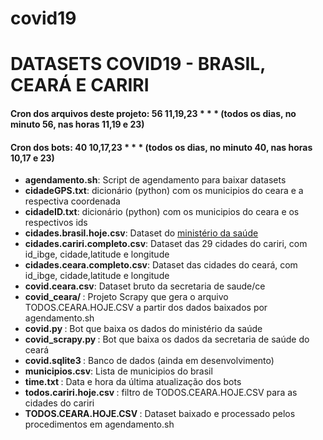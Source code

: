 # covid19
<h1>DATASETS COVID19 - BRASIL, CEARÁ E CARIRI</h1>
<h4>Cron dos arquivos deste projeto: 56 11,19,23 * * * (todos os dias, no minuto 56, nas horas 11,19 e 23) </h4>
<h4>Cron dos bots: 40 10,17,23 * * * (todos os dias, no minuto 40, nas horas 10,17 e 23)</h4>
<ul>
 <li><b>agendamento.sh</b>: Script de agendamento para baixar datasets</li>
 <li><b>cidadeGPS.txt</b>: dicionário (python) com os municipios do ceara e a respectiva coordenada</li>
 <li><b>cidadeID.txt</b>: dicionário (python) com os municipios do ceara e os respectivos ids</li>
 <li><b>cidades.brasil.hoje.csv</b>: Dataset do <a href="https://covid.saude.gov.br/">ministério da saúde</a> </li>
 <li><b>cidades.cariri.completo.csv</b>: Dataset das 29 cidades do cariri, com id_ibge, cidade,latitude e longitude</li>
 <li><b>cidades.ceara.completo.csv</b>: Dataset das cidades do ceará, com id_ibge, cidade,latitude e longitude</li>
 <li><b>covid.ceara.csv</b>: Dataset bruto da secretaria de saude/ce
 <li><b>covid_ceara/ </b>: Projeto Scrapy que gera o arquivo TODOS.CEARA.HOJE.CSV a partir dos dados baixados por agendamento.sh</li>
 <li><b>covid.py </b>: Bot que baixa os dados do ministério da saúde</li>
 <li><b>covid_scrapy.py </b>: Bot que baixa os dados da secretaria de saúde do ceará</li>
 <li><b>covid.sqlite3 </b>: Banco de dados (ainda em desenvolvimento)</li>
 <li><b>municipios.csv</b>: Lista de municipios do brasil</li>
 <li><b>time.txt </b>: Data e hora da última atualização dos bots</li>
 <li><b>todos.cariri.hoje.csv </b>: filtro de TODOS.CEARA.HOJE.CSV para as cidades do cariri</li>
 <li><b>TODOS.CEARA.HOJE.CSV </b>: Dataset baixado e processado pelos procedimentos em agendamento.sh</li>

</ul>
